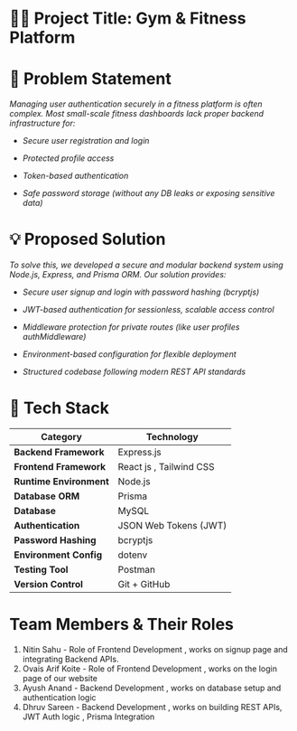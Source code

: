 # 🏋️‍♂️ Project Title: Gym & Fitness Platform


# 🧩 **Problem Statement**
*Managing user authentication securely in a fitness platform is often complex.
Most small-scale fitness dashboards lack proper backend infrastructure for:*

- *Secure user registration and login*

- *Protected profile access*

- *Token-based authentication*

- *Safe password storage (without any DB leaks or exposing sensitive data)*
  
# 💡 **Proposed Solution**
*To solve this, we developed a secure and modular backend system using Node.js, Express, and Prisma ORM.
Our solution provides:*

- *Secure user signup and login with password hashing (bcryptjs)*

- *JWT-based authentication for sessionless, scalable access control*

- *Middleware protection for private routes (like user profiles authMiddleware)*

- *Environment-based configuration for flexible deployment*

- *Structured codebase following modern REST API standards*

# 🧰 **Tech Stack**

| Category                | Technology                  |
| ----------------------- | --------------------------- |
| **Backend Framework**   | Express.js                  |    
| **Frontend Framework**  | React js , Tailwind CSS
| **Runtime Environment** | Node.js                     |
| **Database ORM**        | Prisma                      |
| **Database**            | MySQL                       |
| **Authentication**      | JSON Web Tokens (JWT)       |
| **Password Hashing**    | bcryptjs                    |
| **Environment Config**  | dotenv                      |
| **Testing Tool**        | Postman                     |
| **Version Control**     | Git + GitHub                |

# **Team Members & Their Roles**

1. Nitin Sahu - Role of Frontend Development , works on signup page and integrating Backend APIs.
2. Ovais Arif Koite - Role of Frontend Development , works on the login page of our website
3. Ayush Anand - Backend Development , works on database setup and authentication logic
4. Dhruv Sareen - Backend Development , works on building  REST APIs, JWT Auth logic , Prisma Integration







